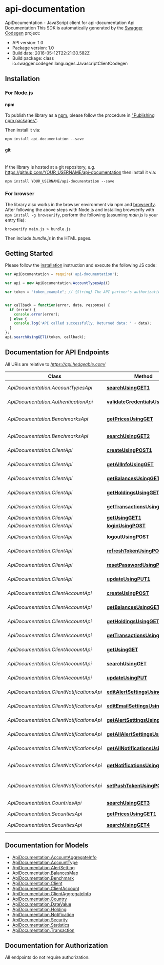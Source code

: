 # api-documentation

ApiDocumentation - JavaScript client for api-documentation
Api Documentation
This SDK is automatically generated by the [Swagger Codegen](https://github.com/swagger-api/swagger-codegen) project:

- API version: 1.0
- Package version: 1.0
- Build date: 2016-05-12T22:21:30.582Z
- Build package: class io.swagger.codegen.languages.JavascriptClientCodegen

## Installation

### For [Node.js](https://nodejs.org/)

#### npm

To publish the library as a [npm](https://www.npmjs.com/),
please follow the procedure in ["Publishing npm packages"](https://docs.npmjs.com/getting-started/publishing-npm-packages).

Then install it via:

```shell
npm install api-documentation --save
```

#### git
#
If the library is hosted at a git repository, e.g.
https://github.com/YOUR_USERNAME/api-documentation
then install it via:

```shell
npm install YOUR_USERNAME/api-documentation --save
```

### For browser

The library also works in the browser environment via npm and [browserify](http://browserify.org/). After following
the above steps with Node.js and installing browserify with `npm install -g browserify`,
perform the following (assuming *main.js* is your entry file):

```shell
browserify main.js > bundle.js
```

Then include *bundle.js* in the HTML pages.

## Getting Started

Please follow the [installation](#installation) instruction and execute the following JS code:

```javascript
var ApiDocumentation = require('api-documentation');

var api = new ApiDocumentation.AccountTypesApi()

var token = "token_example"; // {String} The API partner's authorization token


var callback = function(error, data, response) {
  if (error) {
    console.error(error);
  } else {
    console.log('API called successfully. Returned data: ' + data);
  }
};
api.searchUsingGET1(token, callback);

```

## Documentation for API Endpoints

All URIs are relative to *https://api.hedgeable.com/*

Class | Method | HTTP request | Description
------------ | ------------- | ------------- | -------------
*ApiDocumentation.AccountTypesApi* | [**searchUsingGET1**](docs/AccountTypesApi.md#searchUsingGET1) | **GET** /accounttypes | Get Account Types
*ApiDocumentation.AuthenticationApi* | [**validateCredentialsUsingPOST**](docs/AuthenticationApi.md#validateCredentialsUsingPOST) | **POST** /authenticate | Authenticate app
*ApiDocumentation.BenchmarksApi* | [**getPricesUsingGET**](docs/BenchmarksApi.md#getPricesUsingGET) | **GET** /benchmark/{id}/values | Get values for the benchmark
*ApiDocumentation.BenchmarksApi* | [**searchUsingGET2**](docs/BenchmarksApi.md#searchUsingGET2) | **GET** /benchmark | Search a benchmark
*ApiDocumentation.ClientApi* | [**createUsingPOST1**](docs/ClientApi.md#createUsingPOST1) | **POST** /client | Create A Client
*ApiDocumentation.ClientApi* | [**getAllInfoUsingGET**](docs/ClientApi.md#getAllInfoUsingGET) | **GET** /client/{clientid}/getallinformation | Get all information
*ApiDocumentation.ClientApi* | [**getBalancesUsingGET1**](docs/ClientApi.md#getBalancesUsingGET1) | **GET** /client/{clientid}/performance | Get Client Performance
*ApiDocumentation.ClientApi* | [**getHoldingsUsingGET1**](docs/ClientApi.md#getHoldingsUsingGET1) | **GET** /client/{clientid}/holdings | Get Client Holdings
*ApiDocumentation.ClientApi* | [**getTransactionsUsingGET1**](docs/ClientApi.md#getTransactionsUsingGET1) | **GET** /client/{clientid}/transactions | Get Client Transactions
*ApiDocumentation.ClientApi* | [**getUsingGET1**](docs/ClientApi.md#getUsingGET1) | **GET** /client/{clientid} | Get client
*ApiDocumentation.ClientApi* | [**loginUsingPOST**](docs/ClientApi.md#loginUsingPOST) | **POST** /client/login | Login a user
*ApiDocumentation.ClientApi* | [**logoutUsingPOST**](docs/ClientApi.md#logoutUsingPOST) | **POST** /client/{clientid}/logout | Logout a user
*ApiDocumentation.ClientApi* | [**refreshTokenUsingPOST**](docs/ClientApi.md#refreshTokenUsingPOST) | **POST** /client/{clientid}/refreshtoken | Refresh the user token
*ApiDocumentation.ClientApi* | [**resetPasswordUsingPUT**](docs/ClientApi.md#resetPasswordUsingPUT) | **PUT** /client/resetpassword | Reset passoword
*ApiDocumentation.ClientApi* | [**updateUsingPUT1**](docs/ClientApi.md#updateUsingPUT1) | **PUT** /client/{clientid} | Update A Client
*ApiDocumentation.ClientAccountApi* | [**createUsingPOST**](docs/ClientAccountApi.md#createUsingPOST) | **POST** /client/{clientid}/account | Create An Account
*ApiDocumentation.ClientAccountApi* | [**getBalancesUsingGET**](docs/ClientAccountApi.md#getBalancesUsingGET) | **GET** /client/{clientid}/account/{accountid}/performance | Get Account Performance
*ApiDocumentation.ClientAccountApi* | [**getHoldingsUsingGET**](docs/ClientAccountApi.md#getHoldingsUsingGET) | **GET** /client/{clientid}/account/{accountid}/holdings | Get Account Holdings
*ApiDocumentation.ClientAccountApi* | [**getTransactionsUsingGET**](docs/ClientAccountApi.md#getTransactionsUsingGET) | **GET** /client/{clientid}/account/{accountid}/transactions | Get Account Transactions
*ApiDocumentation.ClientAccountApi* | [**getUsingGET**](docs/ClientAccountApi.md#getUsingGET) | **GET** /client/{clientid}/account/{accountid} | Get An Account
*ApiDocumentation.ClientAccountApi* | [**searchUsingGET**](docs/ClientAccountApi.md#searchUsingGET) | **GET** /client/{clientid}/account | Search An Account
*ApiDocumentation.ClientAccountApi* | [**updateUsingPUT**](docs/ClientAccountApi.md#updateUsingPUT) | **PUT** /client/{clientid}/account/{accountid} | Update An Account
*ApiDocumentation.ClientNotificationsApi* | [**editAlertSettingsUsingPUT**](docs/ClientNotificationsApi.md#editAlertSettingsUsingPUT) | **PUT** /client/{clientid}/alertsettings | Update Alert Settings
*ApiDocumentation.ClientNotificationsApi* | [**editEmailSettingsUsingPUT**](docs/ClientNotificationsApi.md#editEmailSettingsUsingPUT) | **PUT** /client/{clientid}/alertsettings/{alertsettingsid} | Update An Alert Setting
*ApiDocumentation.ClientNotificationsApi* | [**getAlertSettingsUsingGET**](docs/ClientNotificationsApi.md#getAlertSettingsUsingGET) | **GET** /client/{clientid}/alertsettings/{alertsettingsid} | Get An Alert Setting
*ApiDocumentation.ClientNotificationsApi* | [**getAllAlertSettingsUsingGET**](docs/ClientNotificationsApi.md#getAllAlertSettingsUsingGET) | **GET** /client/{clientid}/alertsettings | Get Alert Settings
*ApiDocumentation.ClientNotificationsApi* | [**getAllNotificationsUsingGET**](docs/ClientNotificationsApi.md#getAllNotificationsUsingGET) | **GET** /client/{clientid}/allnotifications | Get Client All Notifications
*ApiDocumentation.ClientNotificationsApi* | [**getNotificationsUsingGET**](docs/ClientNotificationsApi.md#getNotificationsUsingGET) | **GET** /client/{clientid}/activenotifications | Get Client Active Notifications
*ApiDocumentation.ClientNotificationsApi* | [**setPushTokenUsingPOST**](docs/ClientNotificationsApi.md#setPushTokenUsingPOST) | **POST** /client/{clientid}/pushtoken | Set the push notification token
*ApiDocumentation.CountriesApi* | [**searchUsingGET3**](docs/CountriesApi.md#searchUsingGET3) | **GET** /country | Get Countries
*ApiDocumentation.SecuritiesApi* | [**getPricesUsingGET1**](docs/SecuritiesApi.md#getPricesUsingGET1) | **GET** /security/{id}/prices | Get prices
*ApiDocumentation.SecuritiesApi* | [**searchUsingGET4**](docs/SecuritiesApi.md#searchUsingGET4) | **GET** /security | Search a security


## Documentation for Models

 - [ApiDocumentation.AccountAggregateInfo](docs/AccountAggregateInfo.md)
 - [ApiDocumentation.AccountType](docs/AccountType.md)
 - [ApiDocumentation.AlertSetting](docs/AlertSetting.md)
 - [ApiDocumentation.BalancesMap](docs/BalancesMap.md)
 - [ApiDocumentation.Benchmark](docs/Benchmark.md)
 - [ApiDocumentation.Client](docs/Client.md)
 - [ApiDocumentation.ClientAccount](docs/ClientAccount.md)
 - [ApiDocumentation.ClientAggregateInfo](docs/ClientAggregateInfo.md)
 - [ApiDocumentation.Country](docs/Country.md)
 - [ApiDocumentation.DateValue](docs/DateValue.md)
 - [ApiDocumentation.Holding](docs/Holding.md)
 - [ApiDocumentation.Notification](docs/Notification.md)
 - [ApiDocumentation.Security](docs/Security.md)
 - [ApiDocumentation.Statistics](docs/Statistics.md)
 - [ApiDocumentation.Transaction](docs/Transaction.md)


## Documentation for Authorization

 All endpoints do not require authorization.

